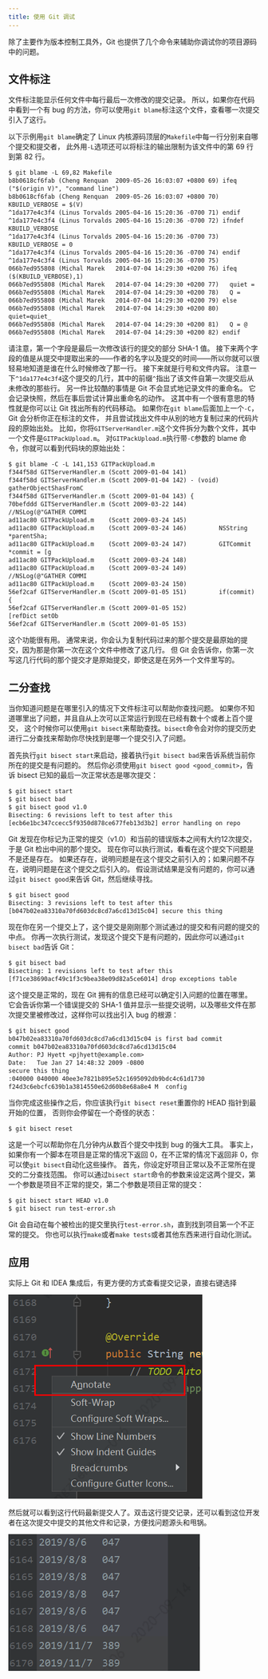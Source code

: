 ```yaml
---
title: 使用 Git 调试
---
```


除了主要作为版本控制工具外，Git 也提供了几个命令来辅助你调试你的项目源码中的问题。

## 文件标注

文件标注能显示任何文件中每行最后一次修改的提交记录。 所以，如果你在代码中看到一个有 bug 的方法，你可以使用`git blame`标注这个文件，查看哪一次提交引入了这行。

以下示例用`git blame`确定了 Linux 内核源码顶层的`Makefile`中每一行分别来自哪个提交和提交者， 此外用`-L`选项还可以将标注的输出限制为该文件中的第 69 行到第 82 行。

```shell
$ git blame -L 69,82 Makefile
b8b0618cf6fab (Cheng Renquan  2009-05-26 16:03:07 +0800 69) ifeq ("$(origin V)", "command line")
b8b0618cf6fab (Cheng Renquan  2009-05-26 16:03:07 +0800 70)   KBUILD_VERBOSE = $(V)
^1da177e4c3f4 (Linus Torvalds 2005-04-16 15:20:36 -0700 71) endif
^1da177e4c3f4 (Linus Torvalds 2005-04-16 15:20:36 -0700 72) ifndef KBUILD_VERBOSE
^1da177e4c3f4 (Linus Torvalds 2005-04-16 15:20:36 -0700 73)   KBUILD_VERBOSE = 0
^1da177e4c3f4 (Linus Torvalds 2005-04-16 15:20:36 -0700 74) endif
^1da177e4c3f4 (Linus Torvalds 2005-04-16 15:20:36 -0700 75)
066b7ed955808 (Michal Marek   2014-07-04 14:29:30 +0200 76) ifeq ($(KBUILD_VERBOSE),1)
066b7ed955808 (Michal Marek   2014-07-04 14:29:30 +0200 77)   quiet =
066b7ed955808 (Michal Marek   2014-07-04 14:29:30 +0200 78)   Q =
066b7ed955808 (Michal Marek   2014-07-04 14:29:30 +0200 79) else
066b7ed955808 (Michal Marek   2014-07-04 14:29:30 +0200 80)   quiet=quiet_
066b7ed955808 (Michal Marek   2014-07-04 14:29:30 +0200 81)   Q = @
066b7ed955808 (Michal Marek   2014-07-04 14:29:30 +0200 82) endif
```
请注意，第一个字段是最后一次修改该行的提交的部分 SHA-1 值。 接下来两个字段的值是从提交中提取出来的——作者的名字以及提交的时间——所以你就可以很轻易地知道是谁在什么时候修改了那一行。 接下来就是行号和文件内容。 注意一下`^1da177e4c3f4`这个提交的几行，其中的前缀`^`指出了该文件自第一次提交后从未修改的那些行。
另一件比较酷的事情是 Git 不会显式地记录文件的重命名。 它会记录快照，然后在事后尝试计算出重命名的动作。 这其中有一个很有意思的特性就是你可以让 Git 找出所有的代码移动。 如果你在`git blame`后面加上一个`-C`，Git 会分析你正在标注的文件， 并且尝试找出文件中从别的地方复制过来的代码片段的原始出处。 比如，你将`GITServerHandler.m`这个文件拆分为数个文件，其中一个文件是`GITPackUpload.m`。 对`GITPackUpload.m`执行带`-C`参数的 blame 命令，你就可以看到代码块的原始出处：

```shell
$ git blame -C -L 141,153 GITPackUpload.m
f344f58d GITServerHandler.m (Scott 2009-01-04 141)
f344f58d GITServerHandler.m (Scott 2009-01-04 142) - (void) gatherObjectShasFromC
f344f58d GITServerHandler.m (Scott 2009-01-04 143) {
70befddd GITServerHandler.m (Scott 2009-03-22 144)         //NSLog(@"GATHER COMMI
ad11ac80 GITPackUpload.m    (Scott 2009-03-24 145)
ad11ac80 GITPackUpload.m    (Scott 2009-03-24 146)         NSString *parentSha;
ad11ac80 GITPackUpload.m    (Scott 2009-03-24 147)         GITCommit *commit = [g
ad11ac80 GITPackUpload.m    (Scott 2009-03-24 148)
ad11ac80 GITPackUpload.m    (Scott 2009-03-24 149)         //NSLog(@"GATHER COMMI
ad11ac80 GITPackUpload.m    (Scott 2009-03-24 150)
56ef2caf GITServerHandler.m (Scott 2009-01-05 151)         if(commit) {
56ef2caf GITServerHandler.m (Scott 2009-01-05 152)                 [refDict setOb
56ef2caf GITServerHandler.m (Scott 2009-01-05 153)
```
这个功能很有用。 通常来说，你会认为复制代码过来的那个提交是最原始的提交，因为那是你第一次在这个文件中修改了这几行。 但 Git 会告诉你，你第一次写这几行代码的那个提交才是原始提交，即使这是在另外一个文件里写的。
## 二分查找

当你知道问题是在哪里引入的情况下文件标注可以帮助你查找问题。 如果你不知道哪里出了问题，并且自从上次可以正常运行到现在已经有数十个或者上百个提交， 这个时候你可以使用`git bisect`来帮助查找。`bisect`命令会对你的提交历史进行二分查找来帮助你尽快找到是哪一个提交引入了问题。

首先执行`git bisect start`来启动，接着执行`git bisect bad`来告诉系统当前你所在的提交是有问题的。 然后你必须使用`git bisect good <good_commit>`，告诉 bisect 已知的最后一次正常状态是哪次提交：

```shell
$ git bisect start
$ git bisect bad
$ git bisect good v1.0
Bisecting: 6 revisions left to test after this
[ecb6e1bc347ccecc5f9350d878ce677feb13d3b2] error handling on repo
```
Git 发现在你标记为正常的提交（v1.0）和当前的错误版本之间有大约12次提交，于是 Git 检出中间的那个提交。 现在你可以执行测试，看看在这个提交下问题是不是还是存在。 如果还存在，说明问题是在这个提交之前引入的；如果问题不存在，说明问题是在这个提交之后引入的。 假设测试结果是没有问题的，你可以通过`git bisect good`来告诉 Git，然后继续寻找。
```shell
$ git bisect good
Bisecting: 3 revisions left to test after this
[b047b02ea83310a70fd603dc8cd7a6cd13d15c04] secure this thing
```
现在你在另一个提交上了，这个提交是刚刚那个测试通过的提交和有问题的提交的中点。 你再一次执行测试，发现这个提交下是有问题的，因此你可以通过`git bisect bad`告诉 Git：
```shell
$ git bisect bad
Bisecting: 1 revisions left to test after this
[f71ce38690acf49c1f3c9bea38e09d82a5ce6014] drop exceptions table
```
这个提交是正常的，现在 Git 拥有的信息已经可以确定引入问题的位置在哪里。 它会告诉你第一个错误提交的 SHA-1 值并显示一些提交说明，以及哪些文件在那次提交里被修改过，这样你可以找出引入 bug 的根源：
```shell
$ git bisect good
b047b02ea83310a70fd603dc8cd7a6cd13d15c04 is first bad commit
commit b047b02ea83310a70fd603dc8cd7a6cd13d15c04
Author: PJ Hyett <pjhyett@example.com>
Date:   Tue Jan 27 14:48:32 2009 -0800
secure this thing
:040000 040000 40ee3e7821b895e52c1695092db9bdc4c61d1730
f24d3c6ebcfc639b1a3814550e62d60b8e68a8e4 M  config
```
当你完成这些操作之后，你应该执行`git bisect reset`重置你的 HEAD 指针到最开始的位置， 否则你会停留在一个奇怪的状态：
```shell
$ git bisect reset
```
这是一个可以帮助你在几分钟内从数百个提交中找到 bug 的强大工具。 事实上，如果你有一个脚本在项目是正常的情况下返回 0，在不正常的情况下返回非 0，你可以使`git bisect`自动化这些操作。 首先，你设定好项目正常以及不正常所在提交的二分查找范围。 你可以通过`bisect start`命令的参数来设定这两个提交，第一个参数是项目不正常的提交，第二个参数是项目正常的提交：
```shell
$ git bisect start HEAD v1.0
$ git bisect run test-error.sh
```
Git 会自动在每个被检出的提交里执行`test-error.sh`，直到找到项目第一个不正常的提交。 你也可以执行`make`或者`make tests`或者其他东西来进行自动化测试。
## 应用

实际上 Git 和 IDEA 集成后，有更方便的方式查看提交记录，直接右键选择

![图片](./../../../.vuepress/public/images/bmANMHF927G3NyZr.png)

然后就可以看到这行代码最新提交人了。双击这行提交记录，还可以看到这位开发者在这次提交中提交的其他文件和记录，方便找问题源头和甩锅。

![图片](./../../../.vuepress/public/images/WJ7sn0bFoe7xyipn.png)